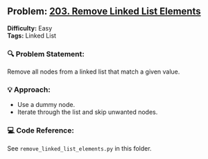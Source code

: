 ## Problem: [203. Remove Linked List Elements](https://leetcode.com/problems/remove-linked-list-elements/)

**Difficulty:** Easy  
**Tags:** Linked List

### 🔍 Problem Statement:
Remove all nodes from a linked list that match a given value.

### 💡 Approach:
- Use a dummy node.
- Iterate through the list and skip unwanted nodes.

### 💻 Code Reference:
See `remove_linked_list_elements.py` in this folder.

